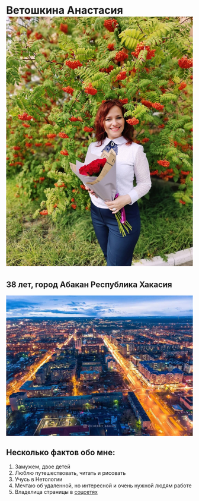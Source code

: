 # Ветошкина Анастасия ![.](/images/foto.jpg)

## 38 лет, город Абакан Республика Хакасия 
![Абакан](/images/Abakan.jpg)



## Несколько фактов обо мне:

1. Замужем, двое детей
2. Люблю путешествовать, читать и рисовать
3. Учусь в Нетологии
4. Мечтаю об удаленной, но интересной и очень нужной людям работе 
5. Владелица страницы в [соцсетях](https://vk.com/harleyjo)
   